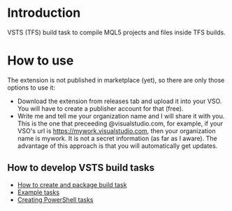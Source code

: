 # Introduction 
VSTS (TFS) build task to compile MQL5 projects and files inside TFS builds.

# How to use
The extension is not published in marketplace (yet), so there are only those options to use it:
* Download the extension from releases tab and upload it into your VSO. You will have to create a publisher account for that (free).
* Write me and tell me your organization name and I will share it with you. This is the one that preceeding @visualstudio.com, for example, if your VSO's url is https://mywork.visualstudio.com, then your organization name is mywork. It is not a secret information (as far as I aware). The advantage of this approach is that you will automatically get updates.

## How to develop VSTS build tasks
* [How to create and package build task](https://docs.microsoft.com/en-us/vsts/extend/develop/add-build-task?view=vsts)
* [Example tasks](https://github.com/Microsoft/vsts-tasks/tree/master/Tasks)
* [Creating PowerShell tasks](https://github.com/Microsoft/vsts-task-lib/tree/master/powershell/Docs)
